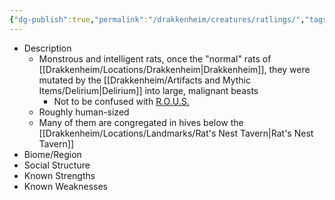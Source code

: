 ```yaml
---
{"dg-publish":true,"permalink":"/drakkenheim/creatures/ratlings/","tags":["#Creature"],"noteIcon":""}
---
```


- Description
	- Monstrous and intelligent rats, once the "normal" rats of [[Drakkenheim/Locations/Drakkenheim\|Drakkenheim]], they were mutated by the [[Drakkenheim/Artifacts and Mythic Items/Delirium\|Delirium]] into large, malignant beasts
		- Not to be confused with [R.O.U.S.](https://princessbride.fandom.com/wiki/R.O.U.S.) 
	- Roughly human-sized
	- Many of them are congregated in hives below the [[Drakkenheim/Locations/Landmarks/Rat's Nest Tavern\|Rat's Nest Tavern]]
- Biome/Region
- Social Structure
- Known Strengths
- Known Weaknesses